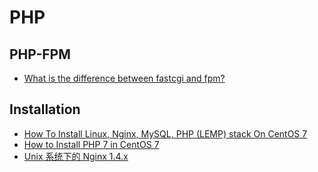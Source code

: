# PHP

## PHP-FPM
* [What is the difference between fastcgi and fpm?](https://stackoverflow.com/questions/4526242/what-is-the-difference-between-fastcgi-and-fpm)

## Installation
* [How To Install Linux, Nginx, MySQL, PHP (LEMP) stack On CentOS 7](https://www.digitalocean.com/community/tutorials/how-to-install-linux-nginx-mysql-php-lemp-stack-on-centos-7)
* [How to Install PHP 7 in CentOS 7](https://www.tecmint.com/install-php-7-in-centos-7/)
* [Unix 系统下的 Nginx 1.4.x](http://php.net/manual/zh/install.unix.nginx.php)
